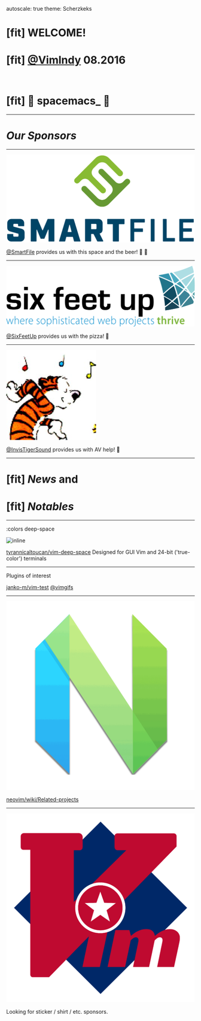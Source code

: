 autoscale: true
theme: Scherzkeks

# [fit] WELCOME!
# [fit] [@VimIndy][vimindy] 08.2016

<br>

# [fit] :milky_way: spacemacs_ :milky_way:

----

# *Our Sponsors*

----

![inline][smartfile_logo]

[@SmartFile][smartfile] provides us with this space and the beer! :office: :beers:

----

![inline][sixfeetup_logo]

[@SixFeetUp][sixfeetup] provides us with the pizza! :pizza:

----

![inline][its_logo]

[@InvisTigerSound][its] provides us with AV help! :movie_camera:

----

# [fit] *News* **and**
# [fit] *Notables*

----

:colors deep-space

![inline](https://raw.githubusercontent.com/tyrannicaltoucan/vim-deep-space/master/screenshot.png)

[tyrannicaltoucan/vim-deep-space](https://github.com/tyrannicaltoucan/vim-deep-space) Designed for GUI Vim and 24-bit ('true-color') terminals

----

Plugins of interest

[janko-m/vim-test](https://github.com/janko-m/vim-test)
[@vimgifs](https://twitter.com/vimgifs)

----

![inline](images/neovim-dot-app.png)

[neovim/wiki/Related-projects](https://github.com/neovim/neovim/wiki/Related-projects)

----

![inline](images/vimindy_logo.png)

Looking for sticker / shirt / etc. sponsors.

[//]: # ( Links                                                               )
[//]: # ( ------------------------------------------------------------------- )
[vimindy]: https://twitter.com/vimindy

[//]: # ( Sponsors                                                            )
[smartfile]: https://www.smartfile.com/
[smartfile_logo]: images/smartfile_logo.png
[sixfeetup]: https://www.sixfeetup.com/
[sixfeetup_logo]: images/sixfeetup_logo.png
[its]: https://twitter.com/invistigersound
[its_logo]: images/its_logo.jpg
[//]: # ( ------------------------------------------------------------------- )
